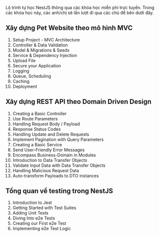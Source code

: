 Lộ trình tự học NestJS thông qua các khóa học miễn phí trực tuyến. Trong các khóa học này, các anh/chị sẽ lần lượt đi qua các chủ đề bên dưới đây.

## Xây dựng Pet Website theo mô hình MVC

1. Setup Project - MVC Architecture
2. Controller & Data Validation
3. Model & Migrations & Seeds
4. Service & Dependency Injection
5. Upload File
6. Secure your Application
7. Logging
8. Queue, Scheduling
9. Caching
10. Deployment

## Xây dựng REST API theo Domain Driven Design

1. Creating a Basic Controller
2. Use Route Parameters
3. Handling Request Body / Payload
4. Response Status Codes
5. Handling Update and Delete Requests
6. Implement Pagination with Query Parameters
7. Creating a Basic Service
8. Send User-Friendly Error Messages
9. Encompass Business-Domain in Modules
10. Introduction to Data Transfer Objects
11. Validate Input Data with Data Transfer Objects
12. Handling Malicious Request Data
13. Auto-transform Payloads to DTO instances

## Tổng quan về testing trong NestJS

1. Introduction to Jest
2. Getting Started with Test Suites
3. Adding Unit Tests
4. Diving Into e2e Tests
5. Creating our First e2e Test
6. Implementing e2e Test Logic
